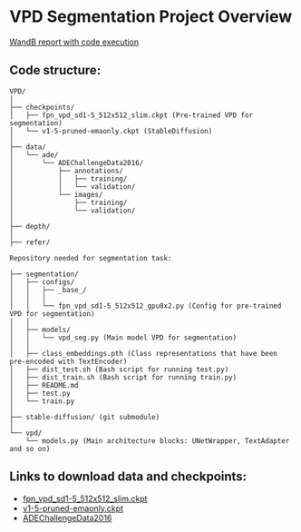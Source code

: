 # VPD Segmentation Project Overview

[WandB report with code execution](https://wandb.ai/yuliazhelt/thesis_vpd/reports/Application-of-Generative-Models-in-Discriminative-Tasks--Vmlldzo2ODQ4MTMz)

## Code structure:

```
VPD/
│
├── checkpoints/
│   ├── fpn_vpd_sd1-5_512x512_slim.ckpt (Pre-trained VPD for segmentation)
│   └── v1-5-pruned-emaonly.ckpt (StableDiffusion)
│
├── data/
│   └── ade/
│       └── ADEChallengeData2016/
│           ├── annotations/
│           │   ├── training/
│           │   └── validation/
│           └── images/
│               ├── training/
│               └── validation/
│
├── depth/
│
├── refer/

Repository needed for segmentation task:

├── segmentation/ 
│   ├── configs/
│   │   ├── _base_/
│   │   │
│   │   └── fpn_vpd_sd1-5_512x512_gpu8x2.py (Config for pre-trained VPD for segmentation)
│   │
│   ├── models/
│   │   └── vpd_seg.py (Main model VPD for segmentation)
│   │
│   ├── class_embeddings.pth (Class representations that have been pre-encoded with TextEncoder)
│   ├── dist_test.sh (Bash script for running test.py)
│   ├── dist_train.sh (Bash script for running train.py)
│   ├── README.md 
│   ├── test.py
│   └── train.py
│
├── stable-diffusion/ (git submodule)
│
└── vpd/ 
    └── models.py (Main architecture blocks: UNetWrapper, TextAdapter and so on)
```

## Links to download data and checkpoints:

- [fpn_vpd_sd1-5_512x512_slim.ckpt](https://cloud.tsinghua.edu.cn/f/78ca31e53c5549779abd/?dl=1)
- [v1-5-pruned-emaonly.ckpt](https://huggingface.co/runwayml/stable-diffusion-v1-5/resolve/main/v1-5-pruned-emaonly.ckpt)
- [ADEChallengeData2016](http://data.csail.mit.edu/places/ADEchallenge/ADEChallengeData2016.zip)

